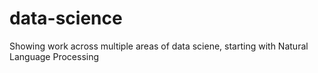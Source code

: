 # data-science
Showing work across multiple areas of data sciene, starting with Natural Language Processing
